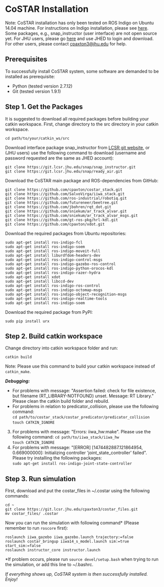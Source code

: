 CoSTAR Installation
=================

Note: CoSTAR installation has only been tested on ROS Indigo on Ubuntu 14.04 machine. For instructions on Indigo installation, please see [here](http://wiki.ros.org/indigo/Installation/Ubuntu). Some packages, e.g., snap_instructor (user interface) are not open source yet. For JHU users, please go [here](https://git.lcsr.jhu.edu/) and use JHED to login and download. For other users, please contact <cpaxton3@jhu.edu> for help. 

Prerequisites
---------------
To successfully install CoSTAR system, some software are demanded to be installed as prerequisite: 

* Python (tested version 2.7.12)
* Git (tested version 1.9.1)


Step 1. Get the Packages
---------------

It is suggested to download all required packages before building your catkin workspace. First, change directory to the src directory in your catkin workspace. 

`cd path/to/your/catkin_ws/src`

Download interface package snap_instructor from [LCSR git website](https://git.lcsr.jhu.edu/), or (JHU users) use the following command to download (username and password requested are the same as JHED account):

`git clone https://git.lcsr.jhu.edu/snap/snap_instructor.git`  
`git clone https://git.lcsr.jhu.edu/snap/ready_air.git`  

Download the CoSTAR main package and ROS-dependencies from GitHub: 

`git clone https://github.com/cpaxton/costar_stack.git`  
`git clone https://github.com/SalvoVirga/iiwa_stack.git`  
`git clone https://github.com/ros-industrial/robotiq.git`  
`git clone https://github.com/futureneer/beetree.git`  
`git clone https://github.com/jbohren/rqt_dot.git`  
`git clone https://github.com/sniekum/ar_track_alvar.git`  
`git clone https://github.com/sniekum/ar_track_alvar_msgs.git`  
`git clone https://github.com/gt-ros-pkg/hrl-kdl.git`  
`git clone https://github.com/cpaxton/xdot.git`  


<!--the following packages needs to be installed through apt-get-->
<!--`git clone https://github.com/ros-planning/moveit_msgs.git`-->
<!--`git clone https://github.com/wg-perception/object_recognition_msgs.git`-->
<!--`git clone https://github.com/OctoMap/octomap_msgs.git`-->
<!--`git clone https://github.com/ros-controls/control_toolbox.git`-->
<!--`git clone https://github.com/smits/soem.git`-->
<!--`git clone https://github.com/ros-controls/realtime_tools.git--> 
<!--`git clone https://github.com/ros-controls/ros_control.git`--> 
<!--`git clone https://github.com/ros-planning/moveit.git`-->



Download the required packages from Ubuntu repositories: 

`sudo apt-get install ros-indigo-fcl`  
`sudo apt-get install ros-indigo-soem`  
`sudo apt-get install ros-indigo-moveit-full`  
`sudo apt-get install liburdfdom-headers-dev`  
`sudo apt-get install ros-indigo-control-msgs`  
`sudo apt-get install ros-indigo-gazebo-ros-control`  
`sudo apt-get install ros-indigo-python-orocos-kdl `  
`sudo apt-get install ros-indigo-razer-hydra`  
`sudo apt-get install xdot`  
`sudo apt-get install libccd-dev`  
`sudo apt-get install ros-indigo-ros-control`  
`sudo apt-get install ros-indigo-octomap-msgs`  
`sudo apt-get install ros-indigo-object-recognition-msgs`  
`sudo apt-get install ros-indigo-realtime-tools`  
`sudo apt-get install ros-indigo-soem`  

Download the required package from PyPI:

`sudo pip install urx`



Step 2. Build catkin workspace
--------------------

Change directory into catkin workspace folder and run:

`catkin build`
 
Note: Please use this command to build your catkin workspace instead of `catkin_make`.

***Debugging:***

* For problems with message: "Assertion failed: check for file existence, but filename (RT_LIBRARY-NOTFOUND) unset.  Message: RT Library." Please clean the catkin build folder and rebuild.  
* For problems in relation to predicator_collision, please use the following command:  
`cd path/to/costar_stack/costar_predicator/predicator_collision`  
`touch CATKIN_IGNORE`
3. For problems with message: "Errors: iiwa_hw:make". Please use the following command:
`cd path/to/iiwa_stack/iiwa_hw`  
`touch CATKIN_IGNORE`
4. For problems with message: "[ERROR] [1474482887.121864954, 0.669000000]: Initializing controller 'joint_state_controller' failed". Please try installing the following packages:  
`sudo apt-get install ros-indigo-joint-state-controller`

Step 3. Run simulation
--------------------
FIrst, download and put the costar_files in ~/.costar using the following commands:

`cd ~`  
`git clone https://git.lcsr.jhu.edu/cpaxton3/costar_files.git`  
`mv costar_files/ .costar`


Now you can run the simulation with following command* (Please remember to run `roscore` first):

`roslaunch iiwa_gazebo iiwa_gazebo.launch trajectory:=false`  
`roslaunch costar_bringup iiwa14_s_model.launch sim:=true start_sim:=false`  
`roslaunch instructor_core instructor.launch`

*If problem occurs, please run `source devel/setup.bash` when trying to run the simulation, or add this line to ~/.bashrc. 


*If everything shows up, CoSTAR system is then successfully installed. Enjoy!*

